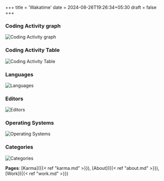+++
title = 'Wakatime'
date = 2024-08-26T19:26:34+05:30
draft = false
+++

### Coding Activity graph

![Coding Activity graph](https://wakatime.com/share/@athulmuralidhar/5faaea8d-f440-4dee-acba-d30b585dde35.svg)

### Coding Activity Table

![Coding Activity Table](https://wakatime.com/share/@athulmuralidhar/e6a7441d-5745-40a3-a2df-a68096123880.svg)

### Languages

![Languages](https://wakatime.com/share/@athulmuralidhar/213035bb-40cd-42ff-8101-af0287200caa.svg)

### Editors

![Editors](https://wakatime.com/share/@athulmuralidhar/caa54dee-24e1-48e5-8cb7-aa11c56548c0.svg)

### Operating Systems

![Operating Systems](https://wakatime.com/share/@athulmuralidhar/02661cda-dfc8-4b1d-952d-85ad51a771f8.svg)

### Categories

![Categories](https://wakatime.com/share/@athulmuralidhar/9238807d-4ce3-46a3-892e-8999dbdadb77.svg)

**Pages**: [Karma]({{< ref "karma.md" >}}), [About]({{< ref "about.md" >}}), [Work]({{< ref "work.md" >}})